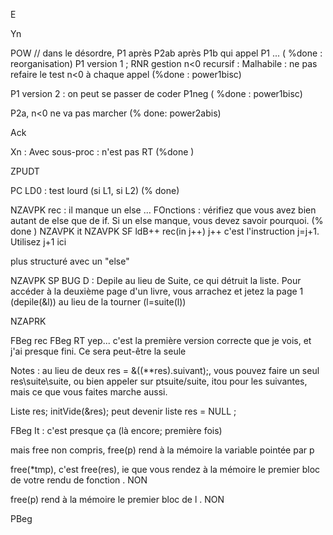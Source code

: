 
E   

Yn

POW  // dans le désordre, P1 après P2ab après P1b qui appel P1 ... ( %done : reorganisation) 
P1 version 1 ; RNR gestion n<0 recursif : Malhabile : ne pas refaire le test n<0 à chaque appel (%done : power1bisc)

P1 version 2 : on peut se passer de coder P1neg ( %done : power1bisc)

P2a, n<0 ne va pas marcher (% done: power2abis)

Ack

Xn : Avec sous-proc : n'est pas RT (%done )

ZPUDT

PC LD0 : test lourd (si L1, si L2)  (% done)

NZAVPK rec : il manque un else ... FOnctions : vérifiez que vous avez bien autant de else que de if. Si un else manque, vous devez savoir pourquoi. (% done )
NZAVPK it
NZAVPK SF ldB++  rec(in j++) j++ c'est l'instruction j=j+1. Utilisez j+1 ici

plus structuré avec un "else"

NZAVPK SP    BUG D : Depile au lieu de Suite, ce qui détruit la liste.
    Pour accéder à la deuxième page d'un livre,
    vous arrachez et jetez la page 1 (depile(&l)) au lieu de la tourner (l=suite(l))


NZAPRK

FBeg rec
FBeg RT   yep... c'est la première version correcte que je vois, et j'ai presque fini. Ce sera peut-être la seule

Notes : au lieu de deux res = &((**res).suivant);, vous pouvez faire un seul res\suite\suite, ou bien appeler sur ptsuite/suite, itou pour les suivantes, mais ce que vous faites marche aussi.

Liste res;    initVide(&res); peut devenir liste res = NULL ;

FBeg It : c'est presque ça (là encore; première fois)

mais free non compris, free(p) rend à la mémoire la variable pointée par p

free(*tmp), c'est free(res), ie que vous rendez à la mémoire le premier bloc de votre rendu de fonction . NON

free(p) rend à la mémoire le premier bloc de l . NON


PBeg